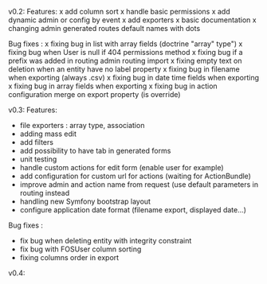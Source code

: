 v0.2:
Features:
x add column sort
x handle basic permissions
x add dynamic admin or config by event
x add exporters
x basic documentation
x changing admin generated routes default names with dots

Bug fixes :
x fixing bug in list with array fields (doctrine "array" type")
x fixing bug when User is null if 404 permissions method
x fixing bug if a prefix was added in routing admin routing import
x fixing empty text on deletion when an entity have no label property
x fixing bug in filename when exporting (always .csv)
x fixing bug in date time fields when exporting
x fixing bug in array fields when exporting
x fixing bug in action configuration merge on export property (is override)

v0.3:
Features:
- file exporters : array type, association
- adding mass edit
- add filters
- add possibility to have tab in generated forms
- unit testing
- handle custom actions for edit form (enable user for example)
- add configuration for custom url for actions (waiting for ActionBundle)
- improve admin and action name from request (use default parameters in routing instead
- handling new Symfony bootstrap layout
- configure application date format (filename export, displayed date...)

Bug fixes :
- fix bug when deleting entity with integrity constraint
- fix bug with FOSUser column sorting
- fixing columns order in export

v0.4:
